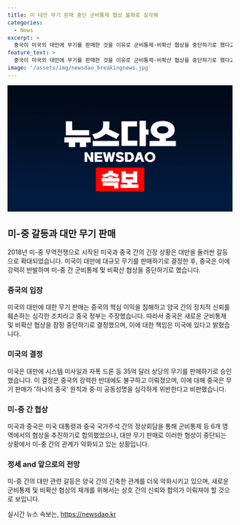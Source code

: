 ```yaml
---
title: 미 대만 무기 판매 중단 군비통제 협상 불화로 심각해
categories:
  - News
excerpt: >
  중국이 미국의 대만에 무기를 판매한 것을 이유로 군비통제·비확산 협상을 중단하기로 했다고 밝혔다. 중국 외교부 대변인은 미국의 행동으로 양국의 정치적 상호신뢰를 깨는 일련의 심각한 부정적 조치를 취한 것으로 양국 간의 군비통제 협상을 파괴했다고 지적했다. 미 국무부는 대만에 미사일과 자폭 드론 등 무기를 판매하는 방안을 승인했고, 중국은 이를 하나의 중국 원칙과 중미 3개 공동성명을 위반하는 조치로 판단하며 미 방산업체 6곳을 제재 대상으로 지정했다. 이에 따라 중국은 새로운 군비통제·비확산 협상을 개최하는 협의를 잠정 중단하기로 결정했다.
feature_text: >
  중국이 미국의 대만에 무기를 판매한 것을 이유로 군비통제·비확산 협상을 중단하기로 했다고 밝혔다. 중국 외교부 대변인은 미국의 행동으로 양국의 정치적 상호신뢰를 깨는 일련의 심각한 부정적 조치를 취한 것으로 양국 간의 군비통제 협상을 파괴했다고 지적했다. 미 국무부는 대만에 미사일과 자폭 드론 등 무기를 판매하는 방안을 승인했고, 중국은 이를 하나의 중국 원칙과 중미 3개 공동성명을 위반하는 조치로 판단하며 미 방산업체 6곳을 제재 대상으로 지정했다. 이에 따라 중국은 새로운 군비통제·비확산 협상을 개최하는 협의를 잠정 중단하기로 결정했다.
image: '/assets/img/newsdao_breakingnews.jpg'
---
```


<p><img src="/assets/img/newsdao_breakingnews.jpg" alt="ranknews 속보" /></p>

<h2 data-ke-size="size26">미-중 갈등과 대만 무기 판매</h2>

<p data-ke-size="size16">2018년 미-중 무역전쟁으로 시작된 미국과 중국 간의 긴장 상황은 대만을 둘러싼 갈등으로 확대되었습니다. 미국이 대만에 대규모 무기를 판매하기로 결정한 후, 중국은 이에 강력히 반발하며 미-중 간 군비통제 및 비확산 협상을 중단하기로 했습니다.</p>

<h3>중국의 입장</h3>

<p data-ke-size="size16">미국의 대만에 대한 무기 판매는 중국의 핵심 이익을 침해하고 양국 간의 정치적 신뢰를 훼손하는 심각한 조치라고 중국 정부는 주장했습니다. 따라서 중국은 새로운 군비통제 및 비확산 협상을 잠정 중단하기로 결정했으며, 이에 대한 책임은 미국에 있다고 밝혔습니다.</p>

<h3>미국의 결정</h3>

<p data-ke-size="size16">미국은 대만에 시스템 미사일과 자폭 드론 등 35억 달러 상당의 무기를 판매하기로 승인했습니다. 이 결정은 중국의 강력한 반대에도 불구하고 이뤄졌으며, 이에 대해 중국은 무기 판매가 '하나의 중국' 원칙과 중·미 공동성명을 심각하게 위반한다고 비판했습니다.</p>

<h3>미-중 간 협상</h3>

<p data-ke-size="size16">미국과 중국은 미국 대통령과 중국 국가주석 간의 정상회담을 통해 군비통제 등 6개 영역에서의 협상을 추진하기로 합의했었으나, 대만 무기 판매로 이러한 협상이 중단되는 상황에서 미-중 간의 관계가 악화되고 있는 상황입니다.</p>

<h3>정세 and 앞으로의 전망</h3>

<p data-ke-size="size16">미-중 간의 대만 관련 갈등은 양국 간의 긴축한 관계를 더욱 악화시키고 있으며, 새로운 군비통제 및 비확산 협상의 재개를 위해서는 상호 간의 신뢰와 합의가 이뤄져야 할 것으로 보입니다.</p>
실시간 뉴스 속보는, <a href="https://newsdao.kr" rel="dofollow">https://newsdao.kr</a>


